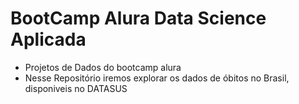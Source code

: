 # BootCamp Alura Data Science Aplicada
* Projetos de Dados do bootcamp alura
* Nesse Repositório iremos explorar os dados de óbitos no Brasil, disponiveis no DATASUS

